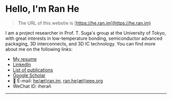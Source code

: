 # Hello, I'm Ran He

> The URL of this webstie is [https://he.ran.im](https://he.ran.im)

I am a project researcher in Prof. T. Suga's group at the University of Tokyo, with great interests in low-temperature bonding, semiconductor advanced packaging, 3D interconnects, and 3D IC technology. You can find more about me on the following links:

* [My resume](https://he.ran.im/resume.html)
* [LinkedIn](https://www.linkedin.com/in/heran/)
* [List of publications](https://he.ran.im/pub.html)
* [Ḡoogle Scholar](https://goo.gl/RI5xES)
* 📧 Ĕ-mail: [he⟨æt⟩ran.im](mailto:he@ran.im), [ran.he⟨æt⟩ieee.org](mailto:ran.he@ieee.org)
* ẆeChat ID: iherañ

---
